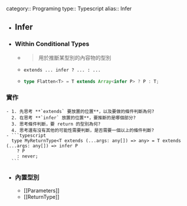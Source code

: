 category:: Programing
type:: Typescript
alias:: Infer

- ## Infer
- ### Within Conditional Types
	- > 用於推斷某型別的內容物的型別
	- `extends ... infer ? ... : ...`
	- ```typescript
	  type Flatten<T> = T extends Array<infer P> ? P : T;
	  ```
### 實作
	- 1. 先思考 **`extends` 要放置的位置**，以及要做的條件判斷為何?
	  2. 在思考 **`infer` 放置的位置**，要推斷的是哪個部分?
	  3. 思考條件判斷，要 return 的型別為何?
	  4. 思考還有沒有其他的可能性需要判斷，是否需要一個以上的條件判斷?
	- ```typescript
	  type MyReturnType<T extends (...args: any[]) => any> = T extends (...args: any[]) => infer P
	    ? P
	    : never;
	  ```
- ### 內置型別
	- [[Parameters]]
	- [[ReturnType]]